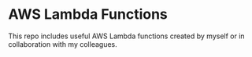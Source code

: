 # AWS Lambda Functions

This repo includes useful AWS Lambda functions created by myself or in collaboration with my colleagues.
